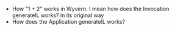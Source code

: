 * How "1 + 2" works in Wyvern. I mean how does the Invocation generateIL works? in its original way
* How does the Application generateIL works?
